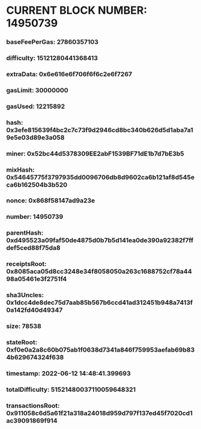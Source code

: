 # CURRENT BLOCK NUMBER: 14950739

### baseFeePerGas: 27860357103
### difficulty: 15121280441368413
### extraData: 0x6e616e6f706f6f6c2e6f7267
### gasLimit: 30000000
### gasUsed: 12215892
### hash: 0x3efe815639f4bc2c7c73f9d2946cd8bc340b626d5d1aba7a19e5e03d89e3a058
### miner: 0x52bc44d5378309EE2abF1539BF71dE1b7d7bE3b5
### mixHash: 0x54645775f3797935dd0096706db8d9602ca6b121af8d545eca6b162504b3b520
### nonce: 0x868f58147ad9a23e
### number: 14950739
### parentHash: 0xd495523a09faf50de4875d0b7b5d141ea0de390a92382f7ffdef5ced88f75da8
### receiptsRoot: 0x8085aca05d8cc3248e34f8058050a263c1688752cf78a4498a05461e3f2751f4
### sha3Uncles: 0x1dcc4de8dec75d7aab85b567b6ccd41ad312451b948a7413f0a142fd40d49347
### size: 78538
### stateRoot: 0xf0e0a2a8c60b075ab1f0638d7341a846f759953aefab69b834b629674324f638
### timestamp: 2022-06-12 14:48:41.399693
### totalDifficulty: 51521480037110059648321
### transactionsRoot: 0x911058c6d5a61f21a318a24018d959d797f137ed45f7020cd1ac39091869f914
